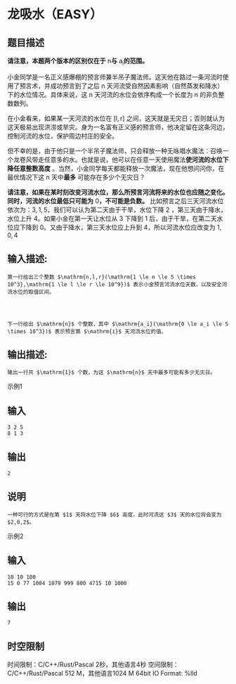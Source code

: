 # 龙吸水（EASY）

## 题目描述

**请注意，本题两个版本的区别仅在于** $\mathrm{n}$**与** $\mathrm{a_i}$**的范围。**  
  
小金同学是一名正义感爆棚的预言师兼半吊子魔法师。这天他在路过一条河流时使用了预言术，并成功预言到了之后 $\mathrm{n}$ 天河流受自然因素影响（自然蒸发和降水）下的水位情况。具体来说，这 $\mathrm{n}$ 天河流的水位会依序构成一个长度为 $\mathrm{n}$ 的非负整数数列。  
  
在小金看来，如果某一天河流的水位在 $\mathrm{\left[ l,r\right]}$ 之间，这天就是无灾日；否则就认为这天极易出现洪涝或旱灾。身为一名富有正义感的预言师，他决定留在这条河边，控制河流的水位，保护周边村庄的安全。  
  
但不幸的是，由于他只是一个半吊子魔法师，只会释放一种无咏唱水魔法：召唤一个龙卷风带走任意多的水。也就是说，他可以在任意一天使用魔法**使河流的水位下降任意整数高度** 。当然，小金同学每天都能释放一次魔法，现在他想问问你，在最优情况下这 $\mathrm{n}$ 天中**最多** 可能存在多少个无灾日？  
  
**请注意，如果在某时刻改变河流水位，那么所预言河流将来的水位也应随之变化。同时，河流的水位最低只可能为** $0$**，不可能是负数。** 比如预言之后三天河流水位依次为：$3,1,5$，我们可以认为第二天由于干旱，水位下降 $2$ ，第三天由于降水，水位上升 $4$。如果小金在第一天让水位从 $3$ 下降到 $1$ 后，由于干旱，在第二天水位应下降到 $0$。又由于降水，第三天水位应上升到 $4$，所以河流水位应改变为 $1,0,4$

## 输入描述:
    
    
    第一行给出三个整数 $\mathrm{n,l,r}(\mathrm{1 \le n \le 5 \times 10^3},\mathrm{1 \le l \le r \le 10^9})$ 表示小金预言河流水位天数，以及安全河流水位的取值区间。
    
      
    
    
    下一行给出 $\mathrm{n}$ 个整数，其中 $\mathrm{a_i}(\mathrm{0 \le a_i \le 5 \times 10^3})$ 表示预言第 $\mathrm{i}$ 天河流水位的值。

## 输出描述:
    
    
    输出一行共 $\mathrm{1}$ 个数，为这 $\mathrm{n}$ 天中最多可能有多少无灾日。

示例1 

## 输入
    
    
    3 2 5
    8 1 3

## 输出
    
    
    2

## 说明
    
    
    一种可行的方式是在第 $1$ 天将水位下降 $6$ 高度，此时河流这 $3$ 天的水位将会变为 $2,0,2$。

示例2 

## 输入
    
    
    10 10 100
    15 0 77 1004 1079 999 800 4715 10 1000

## 输出
    
    
    7


## 时空限制

时间限制：C/C++/Rust/Pascal 2秒，其他语言4秒
空间限制：C/C++/Rust/Pascal 512 M，其他语言1024 M
64bit IO Format: %lld